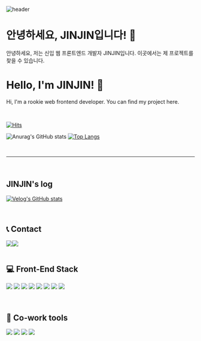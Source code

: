![header](https://capsule-render.vercel.app/api?type=waving&color=timeGradient&text=Welcome%20to%20JINJIN's%20GitHub%20👋&animation=twinkling&fontSize=35&fontAlignY=40&fontAlign=70&height=250)

# 안녕하세요, JINJIN입니다! 👋

안녕하세요, 저는 신입 웹 프론트엔드 개발자 JINJIN입니다. 이곳에서는 제 프로젝트를 찾을 수 있습니다.

# Hello, I'm JINJIN! 👋

Hi, I'm a rookie web frontend developer. You can find my project here.

<br>

[![Hits](https://hits.seeyoufarm.com/api/count/incr/badge.svg?url=https%3A%2F%2Fgithub.com%2Fyeonjin1357&count_bg=%23F98DC9&title_bg=%23555555&icon=reddit.svg&icon_color=%23E7E7E7&title=GITHUB&edge_flat=false)](https://hits.seeyoufarm.com)

![Anurag's GitHub stats](https://github-readme-stats.vercel.app/api?username=yeonjin1357&show_icons=true&theme=moltack)
﻿[![Top Langs](https://github-readme-stats.vercel.app/api/top-langs/?username=yeonjin1357&langs_count=10&layout=compact&theme=dark)](https://github.com/yeonjin1357/yeonjin1357)

<br>

---

<br>

## JINJIN's log

[![Velog's GitHub stats](https://velog-readme-stats.vercel.app/api?name=yeonjin1357)](https://github.com/eungyeole/velog-readme-stats)

<br>

## 📞 Contact
<div style="display:flex; flex-direction:row;">
    <a href="https://www.instagram.com/H0wuna/">
        <img src="https://img.shields.io/badge/Instagram-E4405F?style=for-the-badge&logo=Instagram&logoColor=white"> 
    </a>
    <a href="mailto:yeonjin19980125@gmail.com">
        <img src="https://img.shields.io/badge/Gmail-EA4335?style=for-the-badge&logo=Gmail&logoColor=white"> 
    </a>
</div>

<br>

## 💻 Front-End Stack

<img src="https://img.shields.io/badge/HTML5-E34F26?style=for-the-badge&logo=HTML5&logoColor=white"> <img src="https://img.shields.io/badge/CSS3-1572B6?style=for-the-badge&logo=CSS3&logoColor=white"> 
<img src="https://img.shields.io/badge/Sass-CC6699?style=for-the-badge&logo=Sass&logoColor=white">
<img src="https://img.shields.io/badge/JavaScript-F7DF1E?style=for-the-badge&logo=JavaScript&logoColor=white">
<img src="https://img.shields.io/badge/TypeScript-3178C6?style=for-the-badge&logo=TypeScript&logoColor=white">
<img src="https://img.shields.io/badge/JQuery-0769AD?style=for-the-badge&logo=JQuery&logoColor=white">
<img src="https://img.shields.io/badge/React-61DAFB?style=for-the-badge&logo=React&logoColor=white">
<img src="https://img.shields.io/badge/PHP-777BB4?style=for-the-badge&logo=PHP&logoColor=white">

<br>

## 🙏 Co-work tools

<img src="https://img.shields.io/badge/Git-F05032?style=for-the-badge&logo=Git&logoColor=white"> <img src="https://img.shields.io/badge/GitHub-181717?style=for-the-badge&logo=GitHub&logoColor=white">
<img src="https://img.shields.io/badge/Notion-000000?style=for-the-badge&logo=Notion&logoColor=white">
<img src="https://img.shields.io/badge/Microsoft OneNote-7719AA?style=for-the-badge&logo=Microsoft OneNote&logoColor=white">
